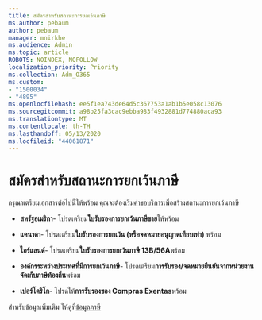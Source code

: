 ```yaml
---
title: สมัครสําหรับสถานะการยกเว้นภาษี
ms.author: pebaum
author: pebaum
manager: mnirkhe
ms.audience: Admin
ms.topic: article
ROBOTS: NOINDEX, NOFOLLOW
localization_priority: Priority
ms.collection: Adm_O365
ms.custom:
- "1500034"
- "4895"
ms.openlocfilehash: ee5f1ea743de64d5c367753a1ab1b5e058c13076
ms.sourcegitcommit: a98b25fa3cac9ebba983f4932881d774880aca93
ms.translationtype: MT
ms.contentlocale: th-TH
ms.lasthandoff: 05/13/2020
ms.locfileid: "44061871"
---
```

# <a name="apply-for-tax-exempt-status"></a>สมัครสําหรับสถานะการยกเว้นภาษี

กรุณาเตรียมเอกสารต่อไปนี้ให้พร้อม คุณจะต้อง[เริ่มคําขอบริการ](https://docs.microsoft.com/microsoft-365/admin/contact-support-for-business-products)เพื่อสร้างสถานะการยกเว้นภาษี

- **สหรัฐอเมริกา**- โปรดเตรียม**ใบรับรองการยกเว้นภาษีขาย**ให้พร้อม

- **แคนาดา**- โปรดเตรียม**ใบรับรองการยกเว้น (หรือจดหมายอนุญาตเทียบเท่า)** พร้อม

- **ไอร์แลนด์**- โปรดเตรียม**ใบรับรองการยกเว้นภาษี 13B/56A**พร้อม

- **องค์กรระหว่างประเทศที่มีการยกเว้นภาษี**- โปรดเตรียม**การรับรอง/จดหมายยืนยันจากหน่วยงานจัดเก็บภาษีท้องถิ่น**พร้อม

- **เปอร์โตริโก**- โปรดให้**การรับรองของ Compras Exentas**พร้อม

สําหรับข้อมูลเพิ่มเติม ให้ดูที่[ข้อมูลภาษี](https://docs.microsoft.com/microsoft-365/commerce/billing-and-payments/tax-information)
